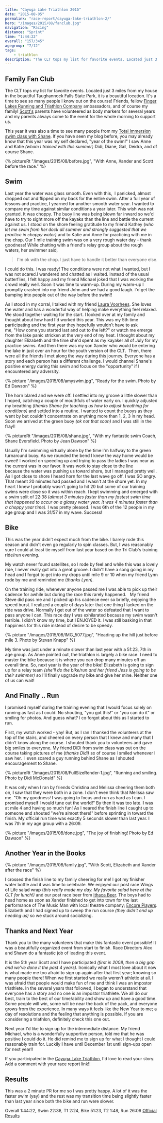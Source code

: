 ```yaml
---
title: "Cayuga Lake Triathlon 2015"
date: "2015-08-05"
permalink: "race-report/cayuga-lake-triathlon-2/"
hero: "/images/2015/08/fanclub.jpg"
navigation: "Racing"
distance: "Sprint"
time: "1:44:22"
overall: "157/345"
agegroup: "7/12"
tags:
    - triathlon
description: "The CLT tops my list for favorite events. Located just 3 miles from my house in the beautiful Taughannock Falls State Park, it is a beautiful location. It's a time to see so many people I know out on the course!"
---
```


## Family Fan Club

The CLT tops my list for favorite events. Located just 3 miles from my house in the beautiful Taughannock Falls State Park, it is a beautiful location. It's a time to see so many people I know out on the course! Friends, fellow [Finger Lakes Running and Triathlon Company](http://www.fingerlakesrunningco.com/) ambassadors, and of course my family! [Scott's](https://scottpdawson.com/cayuga-lake-triathlon-2015/) parents have volunteered as body markers for several years and my parents always come to the event for the whole morning to support us.[](/images/2015/08/done.jpg)[](/images/2015/08/family.jpg)

This year it was also a time to see many people from my [Total Immersion swim class with Shane](/swim/total-immersion-week-1/). If you have seen my blog before, you may already know that this year was my self declared, "year of the swim!" I saw Anne and Katie _(whom I trained with this summer)_ Didi, Diane, Gail, Deidra, and of course Shane.

{% pictureRt "/images/2015/08/before.jpg", "With Anne, Xander and Scott before the race." %}

## Swim

Last year the water was glass smooth. Even with this,  I panicked, almost dropped out and flipped on my back for the entire swim. After a full year of lessons and practice, I yearned for another smooth water year. I wanted to compare my time against similar conditions a year later. This wish was not granted. It was choppy. The buoy line was being blown far inward so we'd have to try to sight more off the kayaks than the line and battle the current against us. I stood on the shore feeling gratitude to my friend Kathey (_who let me swim from her dock all summer and strongly suggested that we practice in choppy water)_ and to Katie and Anne for practicing with me in the chop. Our 1 mile training swim was on a very rough water day - thank goodness! While chatting with a friend's relay group about the rough waters, her swimmer said,

> I'm ok with the chop. I just have to handle it better than everyone else.

I could do this. I was ready! The conditions were not what I wanted, but I was not scared.I wandered and chatted as I waited. Instead of the usual butterflies, I felt happy and my friend Michael joked that I was working the crowd really well. Soon it was time to warm-up. During my warm-up I promptly crashed into my friend John and we had a good laugh. I'd get the bumping into people out of the way before the swim!!

As I stood in my corral, I talked with my friend [Laura Voorhees](https://lauravoorhees.wordpress.com/2015/08/02/67/). She loves the water and has a wonderful way of helping make everything feel relaxed. We stood together waiting for the start. I looked over at my family and thought about how hard I'd worked this year. This was my 5th time participating and the first year they hopefully wouldn't have to ask me, "How come you started last and out to the left?" or watch me emerge from the lake panic stricken at the very end of my heat. I thought about my daughter Elizabeth and the time she'd spent as my kayaker all of July for my practice swims. And then there was my son Xander who would be entering the lake in just over an hour for the youth version of the CLT.  Then, there were all the friends I met along the way during this journey. Everyone has a story and each person has a different challenge. I would channel Shane's positive energy during this swim and focus on the "opportunity" if I encountered any adversity.

{% picture "/images/2015/08/amyswim.jpg", "Ready for the swim. Photo by Ed Dawson" %}

The horn blared and we were off. I settled into my groove a little slower than I hoped, catching a couple of mouthfuls of water early on. I quickly adjusted my breathing _(thanks Shane for teaching us how to adjust breathing for conditions)_ and settled into a routine. I wanted to count the buoys as they went by but couldn't concentrate on anything more than 1, 2, 3 in my head. Soon we arrived at the green buoy _(ok not that soon)_ and I was still in the fray!!

{% pictureRt "/images/2015/08/shane.jpg", "With my fantastic swim Coach, Shane Eversfield. Photo by Jean Dawson" %}

Usually I'm swimming virtually alone by the time I'm halfway to the green turnaround buoy. As we rounded the bend I knew the way home would be sweet! I worked on speeding up and trying to pass the ladies I was near as the current was in our favor. It was work to stay close to the line because the water was pushing us toward shore, but I managed pretty well. As I got close to shore I heard horn for the last wave go off. I was SO angry. That meant 20 minutes had passed and I wasn't at the shore yet. In my heart I knew I probably wasn't going to hit 20 but some of our training swims were close so it was within reach. I kept swimming and emerged with a swim split of 22:38 (_almost 3 minutes faster than my fastest swim time that happened to occur on a glassy water year. It was 4 minutes faster than a choppy year time)._ I was pretty pleased. I was 6th of the 12 people in my age group and I was 31/57 in my wave. Success!

## Bike

This was the year didn't expect much from the bike. I barely rode this season and didn't even go regularly to spin classes. But, I was reasonably sure I could at least tie myself from last year based on the Tri Club's training ride/run evening.

My watch never found satellites, so I rode by feel and while this was a lovely ride, I never really got into a great groove. I didn't have a song going in my head and I forgot to get into my drops until mile 9 or 10 when my friend Lynn rode by me and reminded me (_thanks Lynn)._

On the training ride, whenever anyone passed me I was able to pick up their cadence for awhile but during the race this rarely happened.   My friend Steve did pass me and I picked up his cadence ever so briefly, enjoying the speed burst. I realized a couple of days later that one thing I lacked on the ride was drive. Normally I get out of the water so defeated that I want to pass anyone I can. This race day I was exhilarated because my swim wasn't terrible. I didn't know my time, but I ENJOYED it. I was still basking in that happiness for this ride instead of desire to be speedy.

{% picture "/images/2015/08/IMG_5077.jpg", "Heading up the hill just before mile 3. Photo by Stevan Knapp" %}

My time was just under a minute slower than last year with a 51:23, 7th in age group. As Anne pointed out, the triathlon is largely a bike race. I need to master the bike because it is where you can drop many minutes off an overall time. So, next year is the year of the bike! Elizabeth is going to sign up for a relay team _(she'll do the bike/run and her friend Jess is going to be their swimmer)_ so I'll finally upgrade my bike and give her mine. Neither one of us can wait!

## And Finally .. Run

I promised myself during the training evening that I would focus solely on running as fast as I could. No shouting, "you got this!" or "you can do it" or smiling for photos. And guess what? I co forgot about this as I started to run.

First, my watch worked - yay! But, as I ran I thanked the volunteers at the top of the stairs, and cheered on every person that I knew and many that I didn't know along the course. I shouted thank you to volunteers and gave big smiles to everyone. My friend DiDi from swim class was out on the course taking pictures of me (_thanks Didi)_ so of course I smiled whenever I saw her.  I even scared a guy running behind Shane as I shouted encouragement to Shane.

{% pictureRt "/images/2015/08/FullSizeRender-1.jpg", "Running and smiling. Photo by Didi McDonald" %}

It was only when I ran by friends Christina and Melissa cheering them both on, I saw that they were both in a zone. I don't even think that Melissa saw me. "Oh my goodness! I was going to focus and run as hard as I can. I promised myself I would tune out the world!" By then it was too late. I was at mile 4 and having so much fun! As I neared the finish line I caught up to someone and shouted "we're almost there!" before sprinting in toward the finish. My official run time was exactly 5 seconds slower than last year. I was 7th in my age group with a 26:09.

{% picture "/images/2015/08/done.jpg", "The joy of finishing! Photo by Ed Dawson" %}

## Another Year in the Books

{% picture "/images/2015/08/family.jpg", "With Scott, Elizabeth and Xander after the race" %}

I crossed the finish line to my family cheering for me! I got my finisher water bottle and it was time to celebrate. We enjoyed our post race Wings of Life salad wrap (_this really made my day. My favorite salad here at the CLT for lunch!)_ and our post race beer from [Ithaca Beer](http://ithacabeer.com/). The boys had to head home as soon as Xander finished to get into town for the last performance of The Music Man with local theatre company; [Encore Players](http://encoreplayers.com/). Elizabeth and I had signed up to sweep the run course _(they didn't end up needing us)_ so we stuck around socializing.

## Thanks and Next Year

Thank you to the many volunteers that make this fantastic event possible! It was a beautifully organized event from start to finish. Race Directors Alex and Shawn do a fantastic job of leading this event.

It is the 5th year Scott and I have participated _(first in 2008, then a big gap and we've done it the past 4 years)._ Ironically what I most love about it now is what made me too afraid to sign up again after that first year; knowing so many people there! When we first started we really weren't athletic at all. I was afraid that people would make fun of me and think I was an impostor triathlete. In the several years that followed, I began to understand that everyone has a story and no one is an impostor triathlete. We all do our best, train to the best of our time/ability and show up and have a good time. Some people will win, some will be near the back of the pack, and everyone grows from the experience. In many ways it feels like the New Year to me; a day of resolutions and the feeling that anything is possible. If you are considering a triathlon, definitely check this one out.

Next year I'd like to sign up for the intermediate distance. My friend Michael, who is a wonderfully supportive person, told me that he was positive I could do it. He did remind me to sign up for what I thought I could reasonably train for. Luckily I have until December 1st until sign-ups open for next year!!

If you participated in the [Cayuga Lake Triathlon](http://www.ithacatriathlonclub.org/cltrace/), I'd love to read your story. Add a comment with your race report link!!

## Results

This was a 2 minute PR for me so I was pretty happy. A lot of it was the faster swim (yay) and the rest was my transition time being slightly faster than last year since both the bike and run were slower.

Overall 1:44:22, Swim 22:38, T1 2:24, Bike 51:23, T2 1:48, Run 26:09 [Official Results](https://results.score-this.com/ResultsMS.php?raceid=20150802CLTR)
